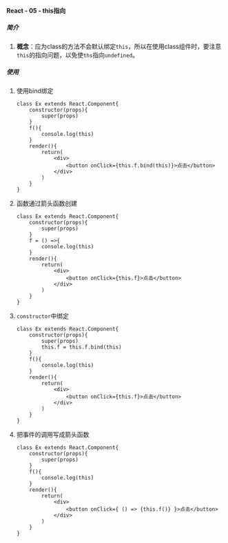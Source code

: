 #### React - 05 - this指向

##### 简介

1. **概念**：应为class的方法不会默认绑定`this`，所以在使用class组件时，要注意`this`的指向问题，以免使`ths`指向`undefined`。

##### 使用

1. 使用bind绑定

   ```react
   class Ex extends React.Component{
       constructor(props){
           super(props)
       }
       f(){
           console.log(this)
       }
       render(){
           return(
               <div>
                   <button onClick={this.f.bind(this)}>点击</button>
               </div>
           )
       }
   }
   ```

2. 函数通过箭头函数创建

   ```react
   class Ex extends React.Component{
       constructor(props){
           super(props)
       }
       f = () =>{
           console.log(this)
       }
       render(){
           return(
               <div>
                   <button onClick={this.f}>点击</button>
               </div>
           )
       }
   }
   ```

3. `constructor`中绑定

   ```react
   class Ex extends React.Component{
       constructor(props){
           super(props)
           this.f = this.f.bind(this)
       }
       f(){
           console.log(this)
       }
       render(){
           return(
               <div>
                   <button onClick={this.f}>点击</button>
               </div>
           )
       }
   }
   ```

4. 把事件的调用写成箭头函数

   ```react
   class Ex extends React.Component{
       constructor(props){
           super(props)
       }
       f(){
           console.log(this)
       }
       render(){
           return(
               <div>
                   <button onClick={ () => {this.f()} }>点击</button>
               </div>
           )
       }
   }
   ```

   

